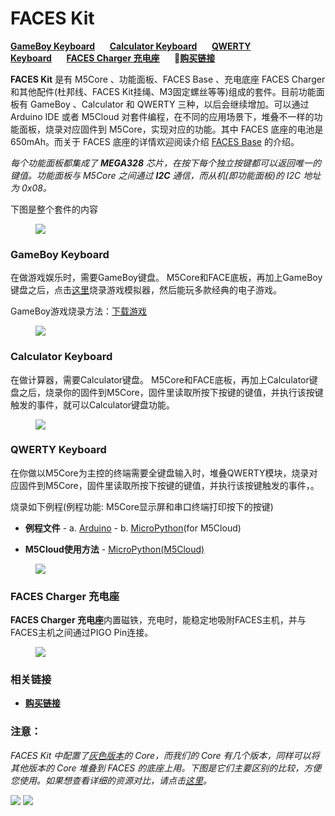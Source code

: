 # FACES Kit

**[GameBoy Keyboard](#gameBoy-keyboard)**&nbsp;&nbsp;&nbsp;&nbsp;&nbsp;&nbsp;**[Calculator Keyboard](#calculator-keyboard)**&nbsp;&nbsp;&nbsp;&nbsp;&nbsp;&nbsp;**[QWERTY Keyboard](#qeerty-keyboard)**&nbsp;&nbsp;&nbsp;&nbsp;&nbsp;&nbsp;**[FACES Charger 充电座](#faces-charger-充电座)**&nbsp;&nbsp;&nbsp;&nbsp;&nbsp;&nbsp;🛒**[购买链接](https://item.taobao.com/item.htm?spm=a1z10.3-c.w4002-1172588106.15.686c425eRw6D4J&id=562810115476)**

**FACES Kit** 是有 M5Core 、功能面板、FACES Base 、充电底座 FACES Charger 和其他配件(杜邦线、FACES Kit挂绳、M3固定螺丝等等)组成的套件。目前功能面板有 GameBoy 、Calculator 和 QWERTY 三种，以后会继续增加。可以通过 Arduino IDE 或者 M5Cloud 对套件编程，在不同的应用场景下，堆叠不一样的功能面板，烧录对应固件到 M5Core，实现对应的功能。其中 FACES 底座的电池是 650mAh。而关于 FACES 底座的详情欢迎阅读介绍 [FACES Base](zh_CN/base/face_base) 的介绍。

*每个功能面板都集成了 **MEGA328** 芯片，在按下每个独立按键都可以返回唯一的键值。功能面板与 M5Core 之间通过 **I2C** 通信，而从机(即功能面板)的 I2C 地址为 0x08。*


下图是整个套件的内容

<figure>
    <img src="assets/img/product_pics/core/faces_kit/faces_kit.png">
</figure>

### GameBoy Keyboard

在做游戏娱乐时，需要GameBoy键盘。
M5Core和FACE底板，再加上GameBoy键盘之后，点击[这里](zh_CN/quick_start/faces/gameboy_burn_a_nes_game)烧录游戏模拟器，然后能玩多款经典的电子游戏。

GameBoy游戏烧录方法：[下载游戏](zh_CN/quick_start/faces/gameboy_burn_a_nes_game)

<figure>
    <img src="assets/img/product_pics/core/faces_kit/gameboy_01.png">
</figure>

### Calculator Keyboard

在做计算器，需要Calculator键盘。
M5Core和FACE底板，再加上Calculator键盘之后，烧录你的固件到M5Core，固件里读取所按下按键的键值，并执行该按键触发的事件，就可以Calculator键盘功能。

<figure>
    <img src="assets/img/product_pics/core/faces_kit/calculator.png">
</figure>

### QWERTY Keyboard

在你做以M5Core为主控的终端需要全键盘输入时，堆叠QWERTY模块，烧录对应固件到M5Core，固件里读取所按下按键的键值，并执行该按键触发的事件，。


烧录如下例程(例程功能: M5Core显示屏和串口终端打印按下的按键)

-  **例程文件** - a. [Arduino](https://github.com/m5stack/M5Stack/tree/master/examples/Modules/FACES) - b. [MicroPython](https://github.com/m5stack/M5Cloud/tree/master/examples/FACES)(for M5Cloud)

-  **M5Cloud使用方法** - [MicroPython(M5Cloud)](zh_CN/quick_start/m5core/m5stack_core_get_started_MicroPython_m5cloud)

<figure>
    <img src="assets/img/product_pics/core/faces_kit/qwerty.png">
</figure>


### FACES Charger 充电座

**FACES Charger 充电座**内置磁铁，充电时，能稳定地吸附FACES主机，并与FACES主机之间通过PIGO Pin连接。

<figure>
    <img src="assets/img/product_pics/core/faces_kit/charger.png">
</figure>

### 相关链接

- **[购买链接](https://item.taobao.com/item.htm?spm=a1z10.3-c.w4002-1172588106.15.686c425eRw6D4J&id=562810115476)**

### 注意：

*FACES Kit 中配置了[灰色版本](zh_CN/core/gray)的 Core，而我们的 Core 有几个版本，同样可以将其他版本的 Core 堆叠到 FACES 的底座上用。下图是它们主要区别的比较，方便您使用。如果想查看详细的资源对比，请点击[这里](https://github.com/m5stack/M5-Schematic/blob/master/Core/hardware_difference_between_cores_zh_CN.md)。*

<img src="assets/img/product_pics/core/core_comparison_04_zh_CN.png">

<img src="assets/img/product_pics/core/core_comparison_05_zh_CN.png">